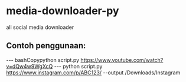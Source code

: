 # media-downloader-py
all social media downloader

## Contoh penggunaan:
--- bashCopypython script.py https://www.youtube.com/watch?v=dQw4w9WgXcQ
--- python script.py https://www.instagram.com/p/ABC123/ --output /Downloads/Instagram
